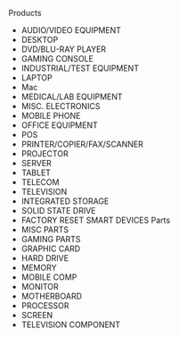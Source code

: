 Products
- AUDIO/VIDEO EQUIPMENT
- DESKTOP
- DVD/BLU-RAY PLAYER
- GAMING CONSOLE
- INDUSTRIAL/TEST EQUIPMENT
- LAPTOP
- Mac
- MEDICAL/LAB EQUIPMENT
- MISC. ELECTRONICS
- MOBILE PHONE
- OFFICE EQUIPMENT
- POS
- PRINTER/COPIER/FAX/SCANNER
- PROJECTOR
- SERVER
- TABLET
- TELECOM
- TELEVISION
- INTEGRATED STORAGE
- SOLID STATE DRIVE
- FACTORY RESET SMART DEVICES
Parts
- MISC PARTS
- GAMING PARTS
- GRAPHIC CARD
- HARD DRIVE
- MEMORY
- MOBILE COMP
- MONITOR
- MOTHERBOARD
- PROCESSOR
- SCREEN
- TELEVISION COMPONENT
